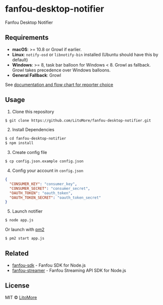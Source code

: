 # fanfou-desktop-notifier

Fanfou Desktop Notifier

## Requirements

- **macOS**: >= 10.8 or Growl if earlier.
- **Linux**: `notify-osd` or `libnotify-bin` installed (Ubuntu should have this by default)
- **Windows**: >= 8, task bar balloon for Windows < 8. Growl as fallback. Growl takes precedence over Windows balloons.
- **General Fallback**: Growl

See [documentation and flow chart for reporter choice](./DECISION_FLOW.md)

## Usage

1. Clone this repository

```bash
$ git clone https://github.com/LitoMore/fanfou-desktop-notifier.git
```

2. Install Dependencies

```bash
$ cd fanfou-desktop-notifier
$ npm install
```

3. Create config file

```bash
$ cp config.json.example config.json
```

4. Config your account in `config.json`

```json
{
  "CONSUMER_KEY": "consumer_key",
  "CONSUMER_SECRET": "consumer_secret",
  "OAUTH_TOKEN": "oauth_token",
  "OAUTH_TOKEN_SECRET": "oauth_token_secret"
}
```

5. Launch notifier

```bash
$ node app.js
```

Or launch with [pm2](https://github.com/Unitech/PM2)

```bash
$ pm2 start app.js
```

## Related

- [fanfou-sdk](https://github.com/LitoMore/fanfou-sdk-node) - Fanfou SDK for Node.js
- [fanfou-streamer](https://github.com/LitoMore/fanfou-streamer) - Fanfou Streaming API SDK for Node.js

## License

MIT © [LitoMore](https://github.com/LitoMore)
